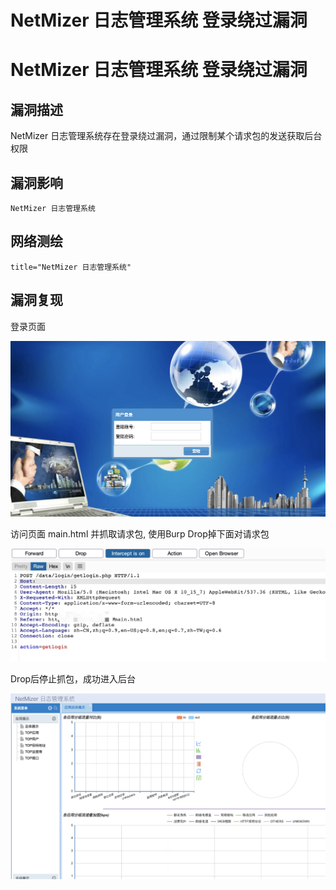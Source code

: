 # NetMizer 日志管理系统 登录绕过漏洞

# NetMizer 日志管理系统 登录绕过漏洞

## 漏洞描述

NetMizer 日志管理系统存在登录绕过漏洞，通过限制某个请求包的发送获取后台权限

## 漏洞影响

```
NetMizer 日志管理系统
```

## 网络测绘

```
title="NetMizer 日志管理系统"
```

## 漏洞复现

登录页面

![img](/images/202202162257795.png)

访问页面 main.html 并抓取请求包, 使用Burp Drop掉下面对请求包

![img](/images/202202162257627.png)

Drop后停止抓包，成功进入后台

![img](/images/202202162257550.png)

